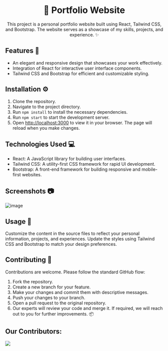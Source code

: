 <div align="center">
  <h1 class="custom-heading">🚀 Portfolio Website</h1>
  <p>This project is a personal portfolio website built using React, Tailwind CSS, and Bootstrap. The website serves as a showcase of my skills, projects, and experience. ✨</p>
</div>

## Features 🌟

- An elegant and responsive design that showcases your work effectively.
- Integration of React for interactive user interface components.
- Tailwind CSS and Bootstrap for efficient and customizable styling.

## Installation ⚙️

1. Clone the repository.
2. Navigate to the project directory.
3. Run `npm install` to install the necessary dependencies.
4. Run `npm start` to start the development server.
5. Open [http://localhost:3000](http://localhost:3000) to view it in your browser. The page will reload when you make changes.

## Technologies Used 💻

- React: A JavaScript library for building user interfaces.
- Tailwind CSS: A utility-first CSS framework for rapid UI development.
- Bootstrap: A front-end framework for building responsive and mobile-first websites.

## Screenshots 📷

![image](https://github.com/devjainofficial/React-Portfolio/assets/69387311/e768cacc-4665-4ae4-b6fa-471f3df48f59)


## Usage 🚧

Customize the content in the source files to reflect your personal information, projects, and experiences. Update the styles using Tailwind CSS and Bootstrap to match your design preferences.

## Contributing 🤝

Contributions are welcome. Please follow the standard GitHub flow:

1. Fork the repository.
2. Create a new branch for your feature.
3. Make your changes and commit them with descriptive messages.
4. Push your changes to your branch.
5. Open a pull request to the original repository.
6. Our experts will review your code and merge it. If required, we will reach out to you for further improvements. 📦

## Our Contributors:

<a href="https://github.com/devjainofficial/React-Portfolio/graphs/contributors">
  <img src="https://contrib.rocks/image?repo=devjainofficial/React-Portfolio" />
</a>

